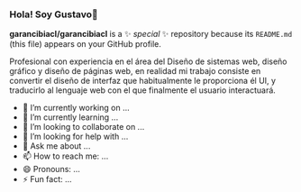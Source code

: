 ### Hola! Soy Gustavo👋


**garancibiacl/garancibiacl** is a ✨ _special_ ✨ repository because its `README.md` (this file) appears on your GitHub profile.

Profesional con experiencia en el área del Diseño de sistemas web, diseño gráfico y diseño de páginas web, en realidad mi trabajo consiste en convertir el diseño de interfaz que habitualmente le proporciona él UI, y traducirlo al lenguaje web con el que finalmente el usuario interactuará.

- 🔭 I’m currently working on ...
- 🌱 I’m currently learning ...
- 👯 I’m looking to collaborate on ...
- 🤔 I’m looking for help with ...
- 💬 Ask me about ...
- 📫 How to reach me: ...
- 😄 Pronouns: ...
- ⚡ Fun fact: ...

